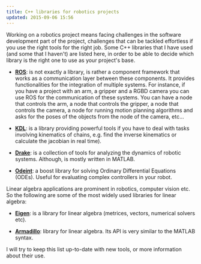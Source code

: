 ```yaml
---
title: C++ libraries for robotics projects
updated: 2015-09-06 15:56
---
```


Working on a robotics project means facing challenges in the software development part of the project, challenges that can be tackled effortless if you use the right tools for the right job. Some C++ libraries that I have used (and some that I haven't) are listed here, in order to be able to decide which library is the right one to use as your project's base.

* **[ROS](http://www.ros.org)**: is not exactly a library, is rather a component framework that works as a communication layer between these components. It provides functionalities for the integration of multiple systems. For instance, if you have a project with an arm, a gripper and a RGBD camera you can use ROS for the communication of these systems. You can have a node that controls the arm, a node that controls the gripper, a node that controls the camera, a node for running motion planning algorithms and asks for the poses of the objects from the node of the camera, etc...

* **[KDL](http://www.orocos.org/kdl)**: is a library providing powerful tools if you have to deal with tasks involving kinematics of chains, e.g. find the inverse kinematics or calculate the jacobian in real time).

* **[Drake](https://github.com/RobotLocomotion/drake/wiki)**:  is a collection of tools for analyzing the dynamics of robotic systems. Although, is mostly written in MATLAB.

* **[Odeint](http://headmyshoulder.github.io/odeint-v2/)**: a boost library for solving Ordinary Differential Equations (ODEs). Useful for evaluating complex controllers in your robot.

Linear algebra applications are prominent in robotics, computer vision etc. So the following are some of the most widely used libraries for linear algebra:

* **[Eigen](http://eigen.tuxfamily.org/index.php?title=Main_Page)**: is a library for linear algebra (metrices, vectors, numerical solvers etc).

* **[Armadillo](http://arma.sourceforge.net/)**: library for linear algebra. Its API is very similar to the MATLAB syntax.

I will try to keep this list up-to-date with new tools, or more information about their use.


